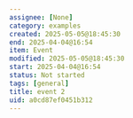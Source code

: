 ```yaml
---
assignee: [None]
category: examples
created: 2025-05-05@18:45:30
end: 2025-04-04@16:54
item: Event
modified: 2025-05-05@18:45:30
start: 2025-04-04@16:54
status: Not started
tags: [general]
title: event 2
uid: a0cd87ef0451b312
---
```


